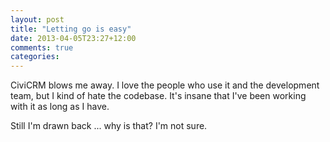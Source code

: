 ```yaml
---
layout: post
title: "Letting go is easy"
date: 2013-04-05T23:27+12:00
comments: true
categories: 
---
```


CiviCRM blows me away. I love the people who use it and the development team, but I kind of hate the codebase. It's insane that I've been working with it as long as I have.

Still I'm drawn back ... why is that? I'm not sure.

